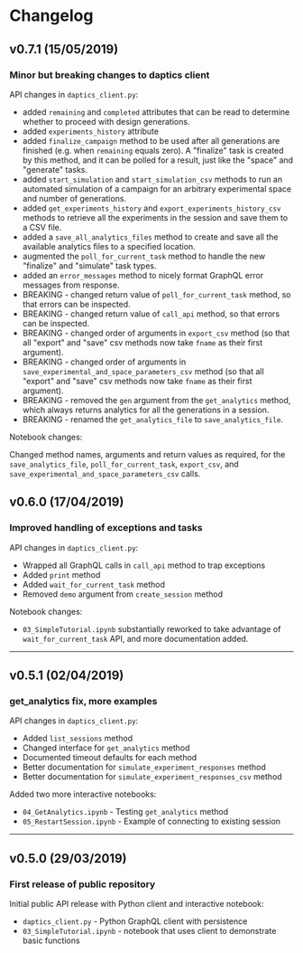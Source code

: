 # Changelog

## v0.7.1 (15/05/2019)

### Minor but breaking changes to daptics client

API changes in `daptics_client.py`:

* added `remaining` and `completed` attributes that can be read to determine
  whether to proceed with design generations.
* added `experiments_history` attribute
* added `finalize_campaign` method to be used after all generations are finished (e.g. when
  `remaining` equals zero). A "finalize" task is created by this method, and it
  can be polled for a result, just like the "space" and "generate" tasks.
* added `start_simulation` and `start_simulation_csv` methods to run an automated
  simulation of a campaign for an arbitrary experimental space and number of generations.
* added `get_experiments_history` and `export_experiments_history_csv` methods to
  retrieve all the experiments in the session and save them to a CSV file.
* added a `save_all_analytics_files` method to create and save all the available analytics
  files to a specified location.
* augmented the `poll_for_current_task` method to handle the new "finalize" and "simulate"
  task types.
* added an `error_messages` method to nicely format GraphQL error messages from response.
* BREAKING - changed return value of `poll_for_current_task` method, so that errors can be
  inspected.
* BREAKING - changed return value of `call_api` method, so that errors can be inspected.
* BREAKING - changed order of arguments in `export_csv` method (so that all "export" and "save"
  csv methods now take `fname` as their first argument).
* BREAKING - changed order of arguments in `save_experimental_and_space_parameters_csv` method
  (so that all "export" and "save" csv methods now take `fname` as their first argument).
* BREAKING - removed the `gen` argument from the `get_analytics` method, which always
  returns analytics for all the generations in a session.
* BREAKING - renamed the `get_analytics_file` to `save_analytics_file`.

Notebook changes:

Changed method names, arguments and return values as required, for the `save_analytics_file`,
`poll_for_current_task`, `export_csv`, and `save_experimental_and_space_parameters_csv` calls.


## v0.6.0 (17/04/2019)

### Improved handling of exceptions and tasks

API changes in `daptics_client.py`:

* Wrapped all GraphQL calls in `call_api` method to trap exceptions
* Added `print` method
* Added `wait_for_current_task` method
* Removed `demo` argument from `create_session` method

Notebook changes:

* `03_SimpleTutorial.ipynb` substantially reworked to take advantage of
`wait_for_current_task` API, and more documentation added.

---

## v0.5.1 (02/04/2019)

### get_analytics fix, more examples

API changes in `daptics_client.py`:

* Added `list_sessions` method
* Changed interface for `get_analytics` method
* Documented timeout defaults for each method
* Better documentation for `simulate_experiment_responses` method
* Better documentation for `simulate_experiment_responses_csv` method

Added two more interactive notebooks:

* `04_GetAnalytics.ipynb` - Testing `get_analytics` method
* `05_RestartSession.ipynb` - Example of connecting to existing session

---

## v0.5.0 (29/03/2019)

### First release of public repository

Initial public API release with Python client and interactive notebook:

* `daptics_client.py` - Python GraphQL client with persistence
* `03_SimpleTutorial.ipynb` - notebook that uses client to demonstrate basic functions
